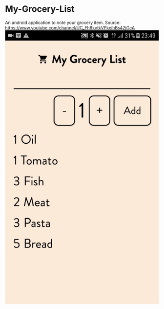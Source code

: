 # My-Grocery-List
An android application to note your grocery item.
Source: https://www.youtube.com/channel/UC_Fh8kvtkVPkeihBs42jGcA
![alt text](https://github.com/adriantoto/My-Grocery-List/blob/master/demo.png)
